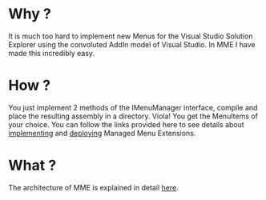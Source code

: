 # Why ?

It is much too hard to implement new Menus for the Visual Studio Solution Explorer using the convoluted AddIn model of Visual Studio. In MME I have made this incredibly easy.

# How ?

You just implement 2 methods of the IMenuManager interface, compile and place the resulting assembly in a directory. Viola! You get the MenuItems of your choice. You can follow the links provided here to see details about [implementing](implementing) and [deploying](deploying) Managed Menu Extensions.

# What ?

The architecture of MME is explained in detail [here](Architecture).


